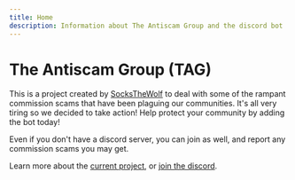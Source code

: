 ```yaml
---
title: Home
description: Information about The Antiscam Group and the discord bot
---
```


# The Antiscam Group (TAG)

This is a project created by [SocksTheWolf](https://wolf.stream) to deal with some of the rampant commission scams that have been plaguing our communities. It's all very tiring so we decided to take action! Help protect your community by adding the bot today!

Even if you don't have a discord server, you can join as well, and report any commission scams you may get.

Learn more about the [current project](/bot), or [join the discord](/discord).
